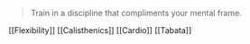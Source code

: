 > Train in a discipline that compliments your mental frame.

[[Flexibility]]
[[Calisthenics]]
[[Cardio]]
[[Tabata]]